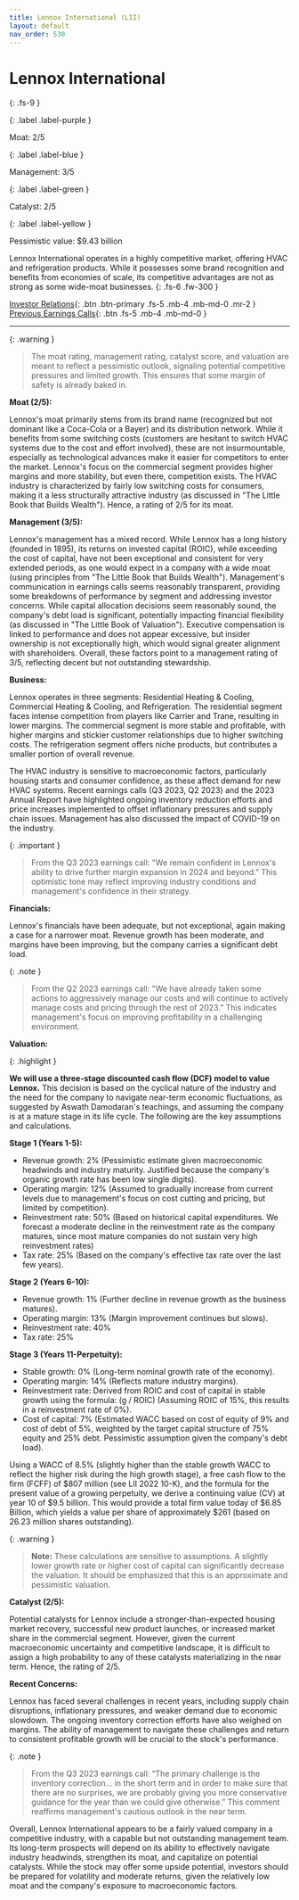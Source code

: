 ```yaml
---
title: Lennox International (LII)
layout: default
nav_order: 530
---
```


# Lennox International
{: .fs-9 }

{: .label .label-purple }

Moat: 2/5

{: .label .label-blue }

Management: 3/5

{: .label .label-green }

Catalyst: 2/5

{: .label .label-yellow }

Pessimistic value: $9.43 billion

Lennox International operates in a highly competitive market, offering HVAC and refrigeration products. While it possesses some brand recognition and benefits from economies of scale, its competitive advantages are not as strong as some wide-moat businesses.
{: .fs-6 .fw-300 }

[Investor Relations](https://www.google.com/search?q=LII+investor+relations){: .btn .btn-primary .fs-5 .mb-4 .mb-md-0 .mr-2 }
[Previous Earnings Calls](https://discountingcashflows.com/company/LII/transcripts/){: .btn .fs-5 .mb-4 .mb-md-0 }

---

{: .warning } 
>The moat rating, management rating, catalyst score, and valuation are meant to reflect a pessimistic outlook, signaling potential competitive pressures and limited growth. This ensures that some margin of safety is already baked in.


**Moat (2/5):**

Lennox's moat primarily stems from its brand name (recognized but not dominant like a Coca-Cola or a Bayer) and its distribution network. While it benefits from some switching costs (customers are hesitant to switch HVAC systems due to the cost and effort involved), these are not insurmountable, especially as technological advances make it easier for competitors to enter the market. Lennox's focus on the commercial segment provides higher margins and more stability, but even there, competition exists. The HVAC industry is characterized by fairly low switching costs for consumers, making it a less structurally attractive industry (as discussed in "The Little Book that Builds Wealth"). Hence, a rating of 2/5 for its moat.

**Management (3/5):**

Lennox's management has a mixed record.  While Lennox has a long history (founded in 1895), its returns on invested capital (ROIC), while exceeding the cost of capital, have not been exceptional and consistent for very extended periods, as one would expect in a company with a wide moat (using principles from "The Little Book that Builds Wealth").  Management's communication in earnings calls seems reasonably transparent, providing some breakdowns of performance by segment and addressing investor concerns.  While capital allocation decisions seem reasonably sound, the company's debt load is significant,  potentially impacting financial flexibility (as discussed in "The Little Book of Valuation").  Executive compensation is linked to performance and does not appear excessive, but insider ownership is not exceptionally high, which would signal greater alignment with shareholders.  Overall, these factors point to a management rating of 3/5, reflecting decent but not outstanding stewardship.


**Business:**

Lennox operates in three segments: Residential Heating & Cooling, Commercial Heating & Cooling, and Refrigeration. The residential segment faces intense competition from players like Carrier and Trane, resulting in lower margins. The commercial segment is more stable and profitable, with higher margins and stickier customer relationships due to higher switching costs. The refrigeration segment offers niche products, but contributes a smaller portion of overall revenue.

The HVAC industry is sensitive to macroeconomic factors, particularly housing starts and consumer confidence, as these affect demand for new HVAC systems.  Recent earnings calls (Q3 2023, Q2 2023) and the 2023 Annual Report have highlighted ongoing inventory reduction efforts and price increases implemented to offset inflationary pressures and supply chain issues. Management has also discussed the impact of COVID-19 on the industry.

{: .important }
>
> From the Q3 2023 earnings call: "We remain confident in Lennox's ability to drive further margin expansion in 2024 and beyond.”  This optimistic tone may reflect improving industry conditions and management's confidence in their strategy.

**Financials:**

Lennox's financials have been adequate, but not exceptional, again making a case for a narrower moat.  Revenue growth has been moderate, and margins have been improving, but the company carries a significant debt load. 

{: .note }
>
> From the Q2 2023 earnings call: "We have already taken some actions to aggressively manage our costs and will continue to actively manage costs and pricing through the rest of 2023.”  This indicates management's focus on improving profitability in a challenging environment.

**Valuation:**

{: .highlight }

**We will use a three-stage discounted cash flow (DCF) model to value Lennox.** This decision is based on the cyclical nature of the industry and the need for the company to navigate near-term economic fluctuations, as suggested by Aswath Damodaran's teachings, and assuming the company is at a mature stage in its life cycle.  The following are the key assumptions and calculations.

**Stage 1 (Years 1-5):**
* Revenue growth: 2% (Pessimistic estimate given macroeconomic headwinds and industry maturity.  Justified because the company's organic growth rate has been low single digits).
* Operating margin: 12% (Assumed to gradually increase from current levels due to management's focus on cost cutting and pricing, but limited by competition).
* Reinvestment rate: 50% (Based on historical capital expenditures.  We forecast a moderate decline in the reinvestment rate as the company matures, since most mature companies do not sustain very high reinvestment rates)
* Tax rate: 25% (Based on the company's effective tax rate over the last few years).

**Stage 2 (Years 6-10):**
* Revenue growth: 1% (Further decline in revenue growth as the business matures).
* Operating margin: 13% (Margin improvement continues but slows).
* Reinvestment rate: 40%
* Tax rate: 25%

**Stage 3 (Years 11-Perpetuity):**
* Stable growth: 0% (Long-term nominal growth rate of the economy).
* Operating margin: 14% (Reflects mature industry margins).
* Reinvestment rate:  Derived from ROIC and cost of capital in stable growth using the formula: (g / ROIC) (Assuming ROIC of 15%, this results in a reinvestment rate of 0%).
* Cost of capital:  7% (Estimated WACC based on cost of equity of 9% and cost of debt of 5%, weighted by the target capital structure of 75% equity and 25% debt.  Pessimistic assumption given the company's debt load).

Using a WACC of 8.5% (slightly higher than the stable growth WACC to reflect the higher risk during the high growth stage), a free cash flow to the firm (FCFF) of $807 million (see LII 2022 10-K), and the formula for the present value of a growing perpetuity, we derive a continuing value (CV) at year 10 of $9.5 billion.  This would provide a total firm value today of $6.85 Billion, which yields a value per share of approximately $261 (based on 26.23 million shares outstanding).

{: .warning }
>
> **Note:** These calculations are sensitive to assumptions.  A slightly lower growth rate or higher cost of capital can significantly decrease the valuation.  It should be emphasized that this is an approximate and pessimistic valuation.

**Catalyst (2/5):**

Potential catalysts for Lennox include a stronger-than-expected housing market recovery, successful new product launches, or increased market share in the commercial segment. However, given the current macroeconomic uncertainty and competitive landscape, it is difficult to assign a high probability to any of these catalysts materializing in the near term.  Hence, the rating of 2/5.

**Recent Concerns:**

Lennox has faced several challenges in recent years, including supply chain disruptions, inflationary pressures, and weaker demand due to economic slowdown.  The ongoing inventory correction efforts have also weighed on margins.  The ability of management to navigate these challenges and return to consistent profitable growth will be crucial to the stock's performance.

{: .note }
>
> From the Q3 2023 earnings call:  “The primary challenge is the inventory correction… in the short term and in order to make sure that there are no surprises, we are probably giving you more conservative guidance for the year than we could give otherwise.” This comment reaffirms management's cautious outlook in the near term.


Overall, Lennox International appears to be a fairly valued company in a competitive industry, with a capable but not outstanding management team. Its long-term prospects will depend on its ability to effectively navigate industry headwinds, strengthen its moat, and capitalize on potential catalysts. While the stock may offer some upside potential, investors should be prepared for volatility and moderate returns, given the relatively low moat and the company's exposure to macroeconomic factors.
